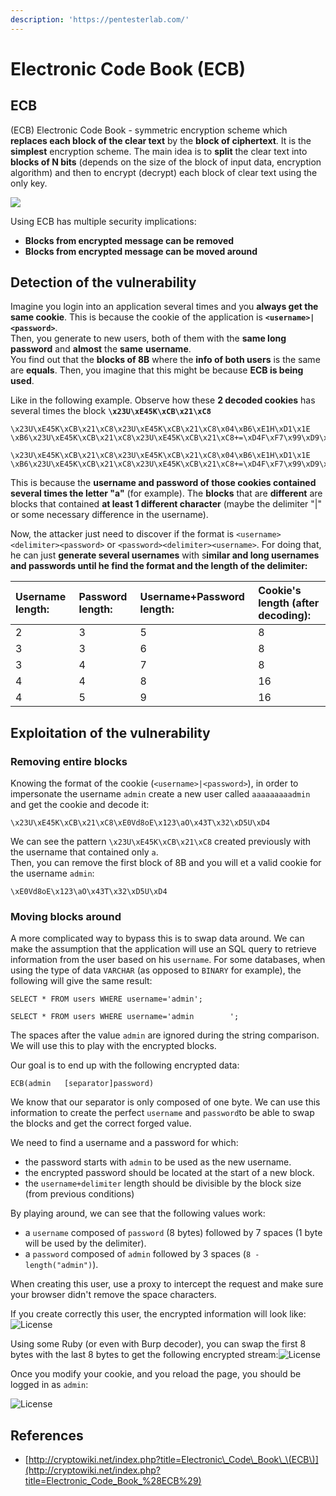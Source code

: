 ```yaml
---
description: 'https://pentesterlab.com/'
---
```


# Electronic Code Book \(ECB\)

## ECB

\(ECB\) Electronic Code Book - symmetric encryption scheme which **replaces each block of the clear text** by the **block of ciphertext**. It is the **simplest** encryption scheme. The main idea is to **split** the clear text into **blocks of N bits** \(depends on the size of the block of input data, encryption algorithm\) and then to encrypt \(decrypt\) each block of clear text using the only key.

![](https://assets.pentesterlab.com/ecb/ECB_encryption.png)

Using ECB has multiple security implications:

* **Blocks from encrypted message can be removed**
* **Blocks from encrypted message can be moved around**

## Detection of the vulnerability

Imagine you login into an application several times and you **always get the same cookie**. This is because the cookie of the application is **`<username>|<password>`**.  
Then, you generate to new users, both of them with the **same long password** and **almost** the **same** **username**.  
You find out that the **blocks of 8B** where the **info of both users** is the same are **equals**. Then, you imagine that this might be because **ECB is being used**. 

Like in the following example. Observe how these **2 decoded cookies** has several times the block **`\x23U\xE45K\xCB\x21\xC8`**

```text
\x23U\xE45K\xCB\x21\xC8\x23U\xE45K\xCB\x21\xC8\x04\xB6\xE1H\xD1\x1E \xB6\x23U\xE45K\xCB\x21\xC8\x23U\xE45K\xCB\x21\xC8+=\xD4F\xF7\x99\xD9\xA9

\x23U\xE45K\xCB\x21\xC8\x23U\xE45K\xCB\x21\xC8\x04\xB6\xE1H\xD1\x1E \xB6\x23U\xE45K\xCB\x21\xC8\x23U\xE45K\xCB\x21\xC8+=\xD4F\xF7\x99\xD9\xA9
```

This is because the **username and password of those cookies contained several times the letter "a"** \(for example\). The **blocks** that are **different** are blocks that contained **at least 1 different character** \(maybe the delimiter "\|" or some necessary difference in the username\).

Now, the attacker just need to discover if the format is `<username><delimiter><password>` or `<password><delimiter><username>`. For doing that, he can just **generate several usernames** with s**imilar and long usernames and passwords until he find the format and the length of the delimiter:**

| Username length: | Password length: | Username+Password length: | Cookie's length \(after decoding\): |
| :--- | :--- | :--- | :--- |
| 2 | 3 | 5 | 8 |
| 3 | 3 | 6 | 8 |
| 3 | 4 | 7 | 8 |
| 4 | 4 | 8 | 16 |
| 4 | 5 | 9 | 16 |

## Exploitation of the vulnerability

### Removing entire blocks

Knowing the format of the cookie \(`<username>|<password>`\), in order to impersonate the username `admin` create a new user called `aaaaaaaaadmin` and get the cookie and decode it:

```text
\x23U\xE45K\xCB\x21\xC8\xE0Vd8oE\x123\aO\x43T\x32\xD5U\xD4
```

We can see the pattern `\x23U\xE45K\xCB\x21\xC8` created previously with the username that contained only `a`.  
Then, you can remove the first block of 8B and you will et a valid cookie for the username `admin`:

```text
\xE0Vd8oE\x123\aO\x43T\x32\xD5U\xD4
```

### Moving blocks around

A more complicated way to bypass this is to swap data around. We can make the assumption that the application will use an SQL query to retrieve information from the user based on his `username`. For some databases, when using the type of data `VARCHAR` \(as opposed to `BINARY` for example\), the following will give the same result:

```text
SELECT * FROM users WHERE username='admin';
```

```text
SELECT * FROM users WHERE username='admin        ';
```

The spaces after the value `admin` are ignored during the string comparison. We will use this to play with the encrypted blocks.

Our goal is to end up with the following encrypted data:

```text
ECB(admin   [separator]password)
```

We know that our separator is only composed of one byte. We can use this information to create the perfect `username` and `password`to be able to swap the blocks and get the correct forged value.

We need to find a username and a password for which:

* the password starts with `admin` to be used as the new username.
* the encrypted password should be located at the start of a new block.
* the `username+delimiter` length should be divisible by the block size \(from previous conditions\)

By playing around, we can see that the following values work:

* a `username` composed of `password` \(8 bytes\) followed by 7 spaces \(1 byte will be used by the delimiter\).
* a `password` composed of `admin` followed by 3 spaces \(`8 - length("admin")`\).

When creating this user, use a proxy to intercept the request and make sure your browser didn't remove the space characters.

If you create correctly this user, the encrypted information will look like:![License](https://assets.pentesterlab.com/ecb/swap-b.png)

Using some Ruby \(or even with Burp decoder\), you can swap the first 8 bytes with the last 8 bytes to get the following encrypted stream:![License](https://assets.pentesterlab.com/ecb/swap-a.png)

Once you modify your cookie, and you reload the page, you should be logged in as `admin`:

![License](https://assets.pentesterlab.com/ecb/admin.png)

## References

* [http://cryptowiki.net/index.php?title=Electronic\_Code\_Book\_\(ECB\)](http://cryptowiki.net/index.php?title=Electronic_Code_Book_%28ECB%29)

